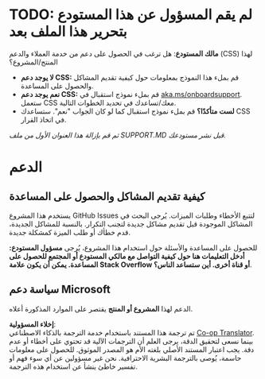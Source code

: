 <!--
CO_OP_TRANSLATOR_METADATA:
{
  "original_hash": "b7244261ee19497082edf33bcce64717",
  "translation_date": "2025-05-17T05:45:27+00:00",
  "source_file": "SUPPORT.md",
  "language_code": "ar"
}
-->
# TODO: لم يقم المسؤول عن هذا المستودع بتحرير هذا الملف بعد

**مالك المستودع**: هل ترغب في الحصول على دعم من خدمة العملاء والدعم (CSS) لهذا المنتج/المشروع؟

- **لا يوجد دعم CSS:** قم بملء هذا النموذج بمعلومات حول كيفية تقديم المشاكل والحصول على المساعدة.
- **نعم يوجد دعم CSS:** قم بملء نموذج استقبال في [aka.ms/onboardsupport](https://aka.ms/onboardsupport). ستعمل CSS معك/تساعدك في تحديد الخطوات التالية.
- **لست متأكدًا؟** قم بملء نموذج استقبال كما لو كان الجواب "نعم". ستساعدك CSS في اتخاذ القرار.

*ثم قم بإزالة هذا العنوان الأول من ملف SUPPORT.MD قبل نشر مستودعك.*

# الدعم

## كيفية تقديم المشاكل والحصول على المساعدة

يستخدم هذا المشروع GitHub Issues لتتبع الأخطاء وطلبات الميزات. يُرجى البحث في المشاكل الموجودة قبل تقديم مشاكل جديدة لتجنب التكرار. بالنسبة للمشاكل الجديدة، قدم خطأك أو طلب الميزة كمشكلة جديدة.

للحصول على المساعدة والأسئلة حول استخدام هذا المشروع، يُرجى **مسؤول المستودع: أدخل التعليمات هنا حول كيفية التواصل مع مالكي المستودع أو المجتمع للحصول على المساعدة. يمكن أن يكون علامة Stack Overflow أو قناة أخرى. أين ستساعد الناس؟**.

## سياسة دعم Microsoft

الدعم لهذا **المشروع أو المنتج** يقتصر على الموارد المذكورة أعلاه.

**إخلاء المسؤولية**:  
تم ترجمة هذا المستند باستخدام خدمة الترجمة بالذكاء الاصطناعي [Co-op Translator](https://github.com/Azure/co-op-translator). بينما نسعى لتحقيق الدقة، يرجى العلم أن الترجمات الآلية قد تحتوي على أخطاء أو عدم دقة. يجب اعتبار المستند الأصلي بلغته الأم هو المصدر الموثوق. للحصول على معلومات حاسمة، يُوصى بالترجمة البشرية الاحترافية. نحن غير مسؤولين عن أي سوء فهم أو تفسير خاطئ ينشأ عن استخدام هذه الترجمة.